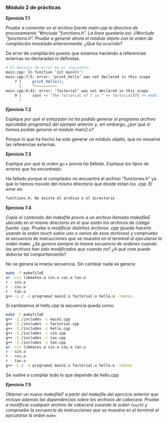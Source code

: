 ### Módulo 2 de prácticas

**Ejercicio 7.1**

*Pruebe a comentar en el archivo fuente main.cpp la directiva de procesamiento “#include ”functions.h”. La línea quedaría así: //#include ”functions.h”. Pruebe a generar ahora el módulo objeto con la orden de compilación mostrada anteriormente. ¿Qué ha ocurrido?*

Da error de compilación puesto que estamos haciendo a referencias externas no declaradas ni definidas.

```bash
# El mensaje de error es el siguiente:
main.cpp: In function ‘int main()’:
main.cpp:7:5: error: ‘print_hello’ was not declared in this scope
    7 |     print_hello();
      |     ^~~~~~~~~~~
main.cpp:9:41: error: ‘factorial’ was not declared in this scope
    9 |     cout << "The factorial of 7 is " << factorial(7) << endl;
      |           
```

**Ejercicio 7.2**

*Explique por qué el enlazador no ha podido generar el programa archivo ejecutable programa2 del
ejemplo anterior y, sin embargo, ¿por qué sí hemos podido generar el módulo main2.o?*

Porque lo que ha hecho ha sido generar un módulo objeto, que no resuelve las referencias externas.

**Ejercicio 7.3** 

*Explique por qué la orden g++ previa ha fallado. Explique los tipos de errores que ha encontrado.*

Ha fallado porque el compilador no encuentra el archivo "funciones.h" ya que lo hemos movido del mismo directorio que donde están los .cpp. El error es:

```bash
functions.h: No existe el archivo o el directorio
```

**Ejercicio 7.4** 

*Copie el contenido del makefile previo a un archivo llamado makefileE ubicado en el mismo directorio en el que están los archivos de código fuente .cpp. Pruebe a modificar distintos archivos .cpp (puede hacerlo  usando la orden touch sobre uno o varios de esos archivos) y compruebe la secuencia de instrucciones que se muestra en el terminal al ejecutarse la orden make. ¿Se genera siempre la misma secuencia de órdenes cuando los archivos han sido modificados que cuando no? ¿A qué cree puede deberse tal comportamiento?*

No se genera la misma secuencia. Sin cambiar nada se genera:

```bash
make -f makefileE
ar -rvs libmates.a sin.o cos.o tan.o
r - sin.o
r - cos.o
r - tan.o
g++ -L./ -o programa2 main2.o factorial.o hello.o -lmates
```

Si cambiamos el hello.cpp la secuencia queda como:

```bash
make -f makefileE
g++ -I./includes -c main2.cpp
g++ -I./includes -c factorial.cpp
g++ -I./includes -c hello.cpp
g++ -I./includes -c sin.cpp
g++ -I./includes -c cos.cpp
g++ -I./includes -c tan.cpp
ar -rvs libmates.a sin.o cos.o tan.o
r - sin.o
r - cos.o
r - tan.o
g++ -L./ -o programa2 main2.o factorial.o hello.o -lmates
```

Se vuelve a compilar todo lo que depende de hello.cpp

**Ejercicio 7.5**

*Obtener un nuevo makefileF a partir del makefile del ejercicio anterior que incluya además las dependencias sobre los archivos de cabecera. Pruebe a modificar cualqueir archivo de cabecera (usando la orden `touch`) y compruebe la secuencia de instrucciones que se muestra en el terminal al ejecutarse la orden `make`.*